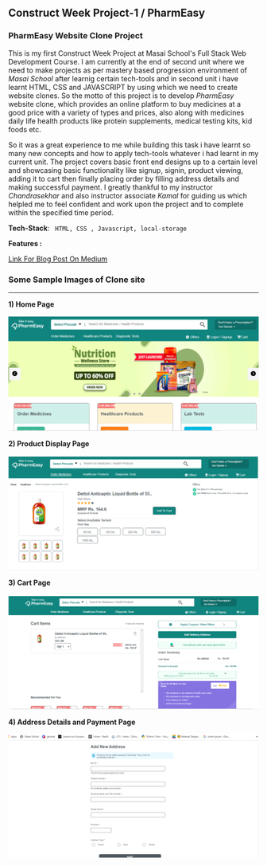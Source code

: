  Construct Week Project-1 / PharmEasy
  ---
 
### **PharmEasy Website Clone Project**

This is my first Construct Week Project at Masai School's Full Stack Web Development Course. I am currently at the end of second unit where we need to make projects as per mastery based progression environment of _Masai School_ after learnig certain tech-tools and in second unit i have learnt HTML, CSS and JAVASCRIPT by using which we need to create website clones. So the motto of this project is to develop *PharmEasy* website clone, which provides an online platform to buy medicines at a good price with a variety of types and prices, also along with medicines daily life health products like protein supplements, medical testing kits, kid foods etc.

  So it was a great experience to me while building this task i have learnt so many new concepts and how to apply tech-tools whatever i had learnt in my current unit. The project covers basic front end designs up to a certain level and showcasing basic functionality like signup, signin, product viewing, adding it to cart then finally placing order by filling address details and making successful payment. I greatly thankful to my instructor *Chandrasekhar* and also instructor associate *Kamal* for guiding us which helpled me to feel confident and work upon the project and to complete within the specified time period.
  
  **Tech-Stack**: ``` HTML, CSS , Javascript, local-storage```
  
  **Features :**
  
  
 [Link For Blog Post On Medium](https://medium.com/@premuhulikoppe/my-first-construct-week-project-1331359a7c7f)
 
### Some Sample Images of Clone site
---

**1) Home Page**

 ![](.vscode/IMAGES/Screenshot%202021-11-11%20195408.png)
 
 **2) Product Display Page**
 
 ![](.vscode/IMAGES/Screenshot%202021-11-11%20195601.png)
 
 **3) Cart Page**
 
 ![](.vscode/IMAGES/Screenshot%202021-11-11%20195635.png)
 
 **4) Address Details and Payment Page**
 
 ![](.vscode/IMAGES/Screenshot%202021-11-11%20195703.png)
 


